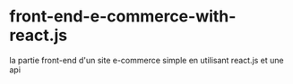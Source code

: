 # front-end-e-commerce-with-react.js
la partie front-end d'un site e-commerce simple en utilisant react.js et une api
